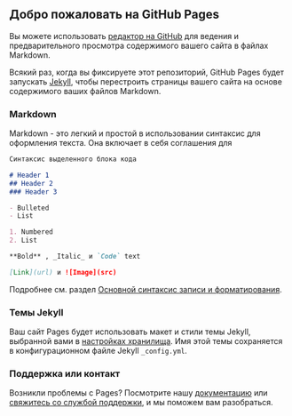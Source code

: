 ## Добро пожаловать на GitHub Pages

Вы можете использовать [редактор на GitHub](https://github.com/warsan/expro-doc/edit/master/docs/index.md) для ведения и предварительного просмотра содержимого вашего сайта в файлах Markdown.

Всякий раз, когда вы фиксируете этот репозиторий, GitHub Pages будет запускать [Jekyll](https://jekyllrb.com/), чтобы перестроить страницы вашего сайта на основе содержимого ваших файлов Markdown.

### Markdown

Markdown - это легкий и простой в использовании синтаксис для оформления текста. Она включает в себя соглашения для

```markdown
Синтаксис выделенного блока кода

# Header 1
## Header 2
### Header 3

- Bulleted
- List

1. Numbered
2. List

**Bold** , _Italic_ и `Code` text

[Link](url) и ![Image](src)
```

Подробнее см. раздел [Основной синтаксис записи и форматирования](https://docs.github.com/en/github/writing-on-github/getting-started-with-writing-and-formatting-on-github/basic-writing-and-formatting-syntax).

### Темы Jekyll

Ваш сайт Pages будет использовать макет и стили темы Jekyll, выбранной вами в [настройках хранилища](https://github.com/warsan/expro-doc/settings/pages). Имя этой темы сохраняется в конфигурационном файле Jekyll `_config.yml`.

### Поддержка или контакт

Возникли проблемы с Pages? Посмотрите нашу [документацию](https://docs.github.com/categories/github-pages-basics/) или [свяжитесь со службой поддержки](https://support.github.com/contact), и мы поможем вам разобраться.
